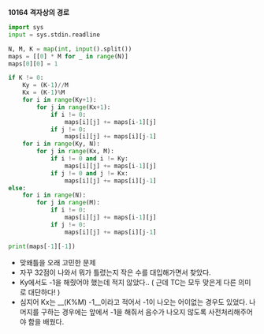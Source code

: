 __10164 격자상의 경로__

```python
import sys
input = sys.stdin.readline

N, M, K = map(int, input().split())
maps = [[0] * M for _ in range(N)]
maps[0][0] = 1

if K != 0:
    Ky = (K-1)//M
    Kx = (K-1)%M
    for i in range(Ky+1):
        for j in range(Kx+1):
            if i != 0:
                maps[i][j] += maps[i-1][j]
            if j != 0:
                maps[i][j] += maps[i][j-1]
    for i in range(Ky, N):
        for j in range(Kx, M):
            if i != 0 and i != Ky:
                maps[i][j] += maps[i-1][j]
            if j != 0 and j != Kx:
                maps[i][j] += maps[i][j-1]
else:
    for i in range(N):
        for j in range(M):
            if i != 0:
                maps[i][j] += maps[i-1][j]
            if j != 0:
                maps[i][j] += maps[i][j-1]

print(maps[-1][-1])
```

- 맞왜틀을 오래 고민한 문제
- 자꾸 32점이 나와서 뭐가 틀렸는지 작은 수를 대입해가면서 찾았다.
- Ky에서도 -1을 해줬어야 했는데 적지 않았다.. ( 근데 TC는 모두 맞은게 다른 의미로 대단하다! )
- 심지어 Kx는 __(K%M) -1__이라고 적어서 -1이 나오는 어이없는 경우도 있었다. 나머지를 구하는 경우에는 앞에서 -1을 해줘서 음수가 나오지 않도록 사전처리해주어야 함을 배웠다.